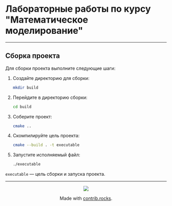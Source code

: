# Лабораторные работы по курсу "Математическое моделирование"

---

## Сборка проекта

Для сборки проекта выполните следующие шаги:

1. Создайте директорию для сборки:
    ```bash
    mkdir build
    ```

2. Перейдите в директорию сборки:
    ```bash
    cd build
    ```

3. Соберите проект:
    ```bash
    cmake ..
    ```

3. Скомпилируйте цель проекта:
    ```bash
    cmake --build . -t executable
    ```

4. Запустите исполняемый файл:
    ```bash
    ./executable
    ```

`executable` — цель сборки и запуска проекта.

---

<p align="center">
  <a href="https://github.com/Mis-prog/matmod/graphs/contributors">
    <img src="https://contrib.rocks/image?repo=Mis-prog/matmod" />
  </a>
</p>

<p align="center">Made with <a href="https://contrib.rocks">contrib.rocks</a>.</p>
